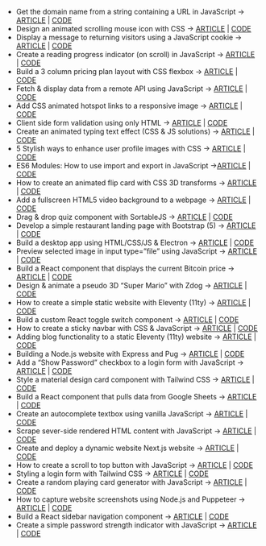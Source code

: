- Get the domain name from a string containing a URL in JavaScript -> [ARTICLE](https://www.michaelburrows.xyz/get-domain-name-url-javascript/) | [CODE](https://github.com/michael-burrows-github/blog/tree/master/2020/001%20-%20Get%20the%20domain%20name%20from%20a%20string%20containing%20a%20URL%20in%20JavaScript)
- Design an animated scrolling mouse icon with CSS -> [ARTICLE](https://www.michaelburrows.xyz/animated-scrolling-mouse-icon/) | [CODE](https://github.com/michael-burrows-github/blog/tree/master/2020/002%20-%20Design%20an%20animated%20scrolling%20mouse%20icon%20with%20CSS)
- Display a message to returning visitors using a JavaScript cookie -> [ARTICLE](https://www.michaelburrows.xyz/repeat-visitor-cookie-message/) | [CODE](https://github.com/michael-burrows-github/blog/tree/master/2020/003%20-%20Display%20a%20message%20to%20repeat%20visitors%20using%20a%20JavaScript%20cookie)
- Create a reading progress indicator (on scroll) in JavaScript -> [ARTICLE](https://www.michaelburrows.xyz/reading-progress-indicator/) | [CODE](https://github.com/michael-burrows-github/blog/tree/master/2020/004%20-%20Create%20a%20reading%20progress%20indicator%20(on%20scroll)%20in%20JavaScript)
- Build a 3 column pricing plan layout with CSS flexbox  -> [ARTICLE](https://www.michaelburrows.xyz/3-column-layout-css-flexbox/) | [CODE](https://github.com/michael-burrows-github/blog/tree/master/2020/005%20-%20Build%20a%203%20column%20pricing%20plan%20layout%20with%20CSS%20flexbox%20)
- Fetch & display data from a remote API using JavaScript -> [ARTICLE](https://www.michaelburrows.xyz/fetch-display-api-data-javascript/) | [CODE](https://github.com/michael-burrows-github/blog/tree/master/2020/006%20-%20Fetch%20%26%20display%20data%20from%20a%20remote%20API%20using%20JavaScript)
- Add CSS animated hotspot links to a responsive image -> [ARTICLE](https://www.michaelburrows.xyz/responsive-hotspot-links/) | [CODE](https://github.com/michael-burrows-github/blog/tree/master/2020/007%20-%20Add%20CSS%20animated%20hotspot%20links%20to%20a%20responsive%20image) 
- Client side form validation using only HTML -> [ARTICLE](https://www.michaelburrows.xyz/html-form-validation/) | [CODE](https://github.com/michael-burrows-github/blog/tree/master/2020/008%20-%20Client%20side%20form%20validation%20using%20only%20HTML)
- Create an animated typing text effect (CSS & JS solutions) -> [ARTICLE](https://www.michaelburrows.xyz/animated-typing-text-effect/) | [CODE](https://github.com/michael-burrows-github/blog/tree/master/2020/009%20-%20Create%20an%20animated%20typing%20text%20effect%20(CSS%20%26%20JS%20solutions))
- 5 Stylish ways to enhance user profile images with CSS -> [ARTICLE](https://www.michaelburrows.xyz/stylish-ways-to-enhance-profile-images/) | [CODE](https://github.com/michael-burrows-github/blog/tree/master/2020/010%20-%205%20Stylish%20ways%20to%20enhance%20user%20profile%20images%20with%20CSS)
- ES6 Modules: How to use import and export in JavaScript ->[ARTICLE](https://www.michaelburrows.xyz/es6-modules-import-export/) | [CODE](https://github.com/michael-burrows-github/blog/tree/master/2020/011%20-%20ES6%20Modules:%20How%20to%20use%20import%20and%20export%20in%20JavaScript)
- How to create an animated flip card with CSS 3D transforms -> [ARTICLE](https://www.michaelburrows.xyz/flip-card-css/) | [CODE](https://github.com/michael-burrows-github/blog/tree/master/2020/012%20-%20How%20to%20create%20an%20animated%20flip%20card%20with%20CSS%203D%20transforms)
- Add a fullscreen HTML5 video background to a webpage -> [ARTICLE](https://www.michaelburrows.xyz/fullscreen-video-background/) | [CODE](https://github.com/michael-burrows-github/blog/tree/master/Add%20a%20fullscreen%20HTML5%20video%20background%20to%20a%20webpage)
- Drag & drop quiz component with SortableJS -> [ARTICLE](https://www.michaelburrows.xyz/sortable-drag-drop/) | [CODE](https://github.com/michael-burrows-github/blog/tree/master/Drag%20%26%20drop%20quiz%20component%20with%20SortableJS)
- Develop a simple restaurant landing page with Bootstrap (5) -> [ARTICLE](https://www.michaelburrows.xyz/restaurant-landing-page-bootstrap/) | [CODE](https://github.com/michael-burrows-github/blog/tree/master/Develop%20a%20simple%20restaurant%20landing%20page%20with%20Bootstrap%20(5))
- Build a desktop app using HTML/CSS/JS & Electron -> [ARTICLE](https://www.michaelburrows.xyz/electron-desktop-clock-app/) | [CODE](https://github.com/michael-burrows-github/blog/tree/master/Build%20a%20desktop%20app%20using%20HTML%2C%20CSS%2C%20JS%20%26%20Electron)
- Preview selected image in input type=”file” using JavaScript  -> [ARTICLE](https://www.michaelburrows.xyz/preview-selected-img-file-input-js/) | [CODE](https://github.com/michael-burrows-github/blog/tree/master/Preview%20selected%20image%20in%20input%20type%3D%E2%80%9Dfile%E2%80%9D%20using%20JavaScript)
- Build a React component that displays the current Bitcoin price -> [ARTICLE](https://www.michaelburrows.xyz/react-component-bitcoin-price/‎) | [CODE](https://github.com/michael-burrows-github/blog/tree/master/Build%20a%20React%20component%20that%20displays%20the%20current%20Bitcoin%20price)
- Design & animate a pseudo 3D “Super Mario” with Zdog -> [ARTICLE](https://www.michaelburrows.xyz/design-super-mario-zdog/) | [CODE](https://github.com/michael-burrows-github/blog/tree/master/Design%20%26%20animate%20a%20pseudo%203D%20%E2%80%9CSuper%20Mario%E2%80%9D%20with%20Zdog)
- How to create a simple static website with Eleventy (11ty) -> [ARTICLE](https://www.michaelburrows.xyz/create-static-website-eleventy/) | [CODE](https://github.com/michael-burrows-github/blog/tree/master/How%20to%20create%20a%20simple%20static%20website%20with%20Eleventy%20(11ty))
- Build a custom React toggle switch component -> [ARTICLE](https://www.michaelburrows.xyz/react-toggle-switch-component/) | [CODE](https://github.com/michael-burrows-github/blog/tree/master/Build%20a%20custom%20React%20toggle%20switch%20component)
- How to create a sticky navbar with CSS & JavaScript -> [ARTICLE](https://www.michaelburrows.xyz/sticky-navbar/) | [CODE](https://github.com/michael-burrows-github/blog/tree/master/How%20to%20create%20a%20sticky%20navbar%20with%20CSS%20%26%20JavaScript)
- Adding blog functionality to a static Eleventy (11ty) website -> [ARTICLE](https://www.michaelburrows.xyz/add-blog-functionality-eleventy/) | [CODE](https://github.com/michael-burrows-github/blog/tree/master/Adding%20blog%20functionality%20to%20a%20static%20Eleventy%20(11ty)%20website)
- Building a Node.js website with Express and Pug -> [ARTICLE](https://www.michaelburrows.xyz/build-nodejs-website-with-express-pug/) | [CODE](https://github.com/michael-burrows-github/blog/tree/master/Building%20a%20Node.js%20website%20with%20Express%20and%20Pug)
- Add a “Show Password” checkbox to a login form with JavaScript -> [ARTICLE](https://www.michaelburrows.xyz/show-password-checkbox/) | [CODE](https://github.com/michael-burrows-github/blog/tree/master/Add%20a%20%22Show%20Password%22%20checkbox%20to%20a%20login%20form%20with%20JavaScript)
- Style a material design card component with Tailwind CSS -> [ARTICLE](https://www.michaelburrows.xyz/card-component-tailwind-css/) | [CODE](https://github.com/michael-burrows-github/blog/tree/master/Style%20a%20material%20design%20card%20component%20with%20Tailwind%20CSS)
- Build a React component that pulls data from Google Sheets -> [ARTICLE](https://www.michaelburrows.xyz/react-google-sheets/) | [CODE](https://github.com/michael-burrows-github/blog/tree/master/Build%20a%20React%20component%20that%20pulls%20data%20from%20Google%20Sheets)
- Create an autocomplete textbox using vanilla JavaScript -> [ARTICLE](https://www.michaelburrows.xyz/autocomplete-textbox-javascript/) | [CODE](https://github.com/michael-burrows-github/blog/tree/master/Create%20an%20autocomplete%20textbox%20using%20vanilla%20JavaScript)
- Scrape sever-side rendered HTML content with JavaScript -> [ARTICLE](https://www.michaelburrows.xyz/scrape-sever-side-content-javascript/) | [CODE](https://github.com/michael-burrows-github/blog/tree/master/Scrape%20sever-side%20rendered%20HTML%20content%20with%20JavaScript)
- Create and deploy a dynamic website Next.js website -> [ARTICLE](https://www.michaelburrows.xyz/create-deploy-dynamic-nextjs-website/) | [CODE](https://github.com/michael-burrows-github/blog/tree/master/Create%20and%20deploy%20a%20dynamic%20website%20with%20Next)
- How to create a scroll to top button with JavaScript -> [ARTICLE](https://www.michaelburrows.xyz/scroll-to-top-button-javascript/) | [CODE](https://github.com/michael-burrows-github/blog/tree/master/2020/031%20-%20How%20to%20create%20a%20scroll%20to%20top%20button%20with%20JavaScript)
- Styling a login form with Tailwind CSS -> [ARTICLE](https://www.michaelburrows.xyz/login-form-tailwind-css/) | [CODE](https://github.com/michael-burrows-github/blog/tree/master/2020/032%20-%20Styling%20a%20login%20form%20with%20Tailwind%20CSS)
- Create a random playing card generator with JavaScript -> [ARTICLE](https://www.michaelburrows.xyz/random-playing-card-javascript/) | [CODE](https://github.com/michael-burrows-github/blog/tree/master/2020/033%20-%20Create%20a%20random%20playing%20card%20generator%20with%20JavaScript)
- How to capture website screenshots using Node.js and Puppeteer -> [ARTICLE](https://www.michaelburrows.xyz/capture-screenshots-node-puppeteer/) | [CODE](https://github.com/michael-burrows-github/blog/tree/master/2020/034%20-%20How%20to%20capture%20website%20screenshots%20using%20Node.js%20and%20Puppeteer)
- Build a React sidebar navigation component -> [ARTICLE](https://www.michaelburrows.xyz/react-sidebar-navigation-component/) | [CODE](https://github.com/michael-burrows-github/blog/tree/master/2020/035%20-%20Build%20a%20React%20sidebar%20navigation%20component) 
- Create a simple password strength indicator with JavaScript -> [ARTICLE](https://www.michaelburrows.xyz/password-strength-javascript/) | [CODE](https://github.com/michael-burrows-github/blog/tree/master/2020/036%20-%20Create%20a%20simple%20password%20strength%20indicator%20with%20JavaScript)

